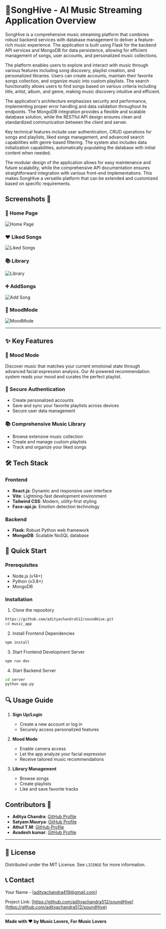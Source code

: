 # 🎵SongHive - AI Music Streaming Application Overview

SongHive is a comprehensive music streaming platform that combines robust backend services with database management to deliver a feature-rich music experience. The application is built using Flask for the backend API services and MongoDB for data persistence, allowing for efficient management of songs, user accounts, and personalized music collections.

The platform enables users to explore and interact with music through various features including song discovery, playlist creation, and personalized libraries. Users can create accounts, maintain their favorite songs collection, and organize music into custom playlists. The search functionality allows users to find songs based on various criteria including title, artist, album, and genre, making music discovery intuitive and efficient.

The application's architecture emphasizes security and performance, implementing proper error handling and data validation throughout its endpoints. The MongoDB integration provides a flexible and scalable database solution, while the RESTful API design ensures clean and standardized communication between the client and server.

Key technical features include user authentication, CRUD operations for songs and playlists, liked songs management, and advanced search capabilities with genre-based filtering. The system also includes data initialization capabilities, automatically populating the database with initial content when needed.

The modular design of the application allows for easy maintenance and future scalability, while the comprehensive API documentation ensures straightforward integration with various front-end implementations. This makes SongHive a versatile platform that can be extended and customized based on specific requirements.

## Screenshots 📸

### 🎨 Home Page
![Home Page](https://github.com/adityachandra512/soundHive/blob/master/public/Homepage.png)

### ❤️ Liked Songs
![Liked Songs](https://github.com/adityachandra512/soundHive/blob/master/public/likedsong.png)

### 📚 Library
![Library](https://github.com/adityachandra512/soundHive/blob/master/public/Library.png)

### ➕ AddSongs
![Add Song](https://github.com/adityachandra512/soundHive/blob/master/public/Addsongs.png)

### 🤖 MoodMode
![MoodMode](https://github.com/adityachandra512/soundHive/blob/master/public/moodmode.png)

---

## ✨ Key Features

### 🤖 Mood Mode
Discover music that matches your current emotional state through advanced facial expression analysis. Our AI-powered recommendation system reads your mood and curates the perfect playlist.

### 🔐 Secure Authentication
- Create personalized accounts
- Save and sync your favorite playlists across devices
- Secure user data management

### 📚 Comprehensive Music Library
- Browse extensive music collection
- Create and manage custom playlists
- Track and organize your liked songs

## 🛠️ Tech Stack

### Frontend
- **React.js**: Dynamic and responsive user interface
- **Vite**: Lightning-fast development environment
- **Tailwind CSS**: Modern, utility-first styling
- **Face-api.js**: Emotion detection technology

### Backend
- **Flask**: Robust Python web framework
- **MongoDB**: Scalable NoSQL database

## 🚀 Quick Start

### Prerequisites
- Node.js (v14+)
- Python (v3.8+)
- MongoDB

### Installation

1. Clone the repository
```bash
https://github.com/adityachandra512/soundHive.git
cd music_app
```

2. Install Frontend Dependencies
```bash
npm install
```

3. Start Frontend Development Server
```bash
npm run dev
```

4. Start Backend Server
```bash
cd server
python app.py
```

## 🔍 Usage Guide

1. **Sign Up/Login**
   - Create a new account or log in
   - Securely access personalized features

2. **Mood Mode**
   - Enable camera access
   - Let the app analyze your facial expression
   - Receive tailored music recommendations

3. **Library Management**
   - Browse songs
   - Create playlists
   - Like and save favorite tracks

## Contributors 👥

- **Aditya Chandra**: [GitHub Profile](https://github.com/adityachandra512)
- **Satyam Maurya**: [GitHub Profile](https://github.com/SatyamMaurya7)
- **Athul T.M**: [GitHub Profile](https://github.com/AthulTM)
- **Avadesh kumar**: [GitHub Profile](https://github.com/adityachandra512)
---

## 📄 License

Distributed under the MIT License. See `LICENSE` for more information.

## 📞 Contact

Your Name - [adityachandra419@gmail.com]

Project Link: [https://github.com/adityachandra512/soundHive](https://github.com/adityachandra512/soundHive)

---

**Made with ❤️ by Music Lovers, For Music Lovers**

